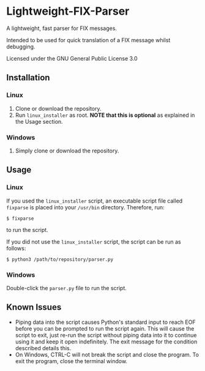# Lightweight-FIX-Parser
A lightweight, fast parser for FIX messages.

Intended to be used for quick translation of a FIX message whilst debugging.

Licensed under the GNU General Public License 3.0

## Installation
### Linux
1. Clone or download the repository.
2. Run `linux_installer` as root. **NOTE that this is optional** as explained in the Usage section.

### Windows
1. Simply clone or download the repository.

## Usage
### Linux
If you used the `linux_installer` script, an executable script file called `fixparse` is placed into your `/usr/bin` directory. Therefore, run:
```
$ fixparse
```
to run the script.

If you did not use the `linux_installer` script, the script can be run as follows:
```
$ python3 /path/to/repository/parser.py
```
### Windows
Double-click the `parser.py` file to run the script. 

## Known Issues
- Piping data into the script causes Python's standard input to reach EOF before you can be prompted to run the script again. This will cause the script to exit, just re-run the script without piping data into it to continue using it and keep it open indefinitely. The exit message for the condition described details this.
- On Windows, CTRL-C will not break the script and close the program. To exit the program, close the terminal window.
